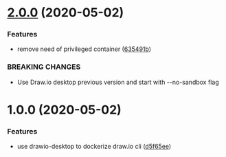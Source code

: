 # [2.0.0](http://github.com/rlespinasse/drawio-cli/compare/1.0.0...2.0.0) (2020-05-02)


### Features

* remove need of privileged container ([635491b](http://github.com/rlespinasse/drawio-cli/commit/635491b13fb3a01e2b20f7d185a244e3ce6efa16))


### BREAKING CHANGES

* Use Draw.io desktop previous version
and start with --no-sandbox flag

# 1.0.0 (2020-05-02)


### Features

* use drawio-desktop to dockerize draw.io cli ([d5f65ee](http://github.com/rlespinasse/drawio-cli/commit/d5f65ee375c2c83e372f5b28fc607cc90c2c7c97))
